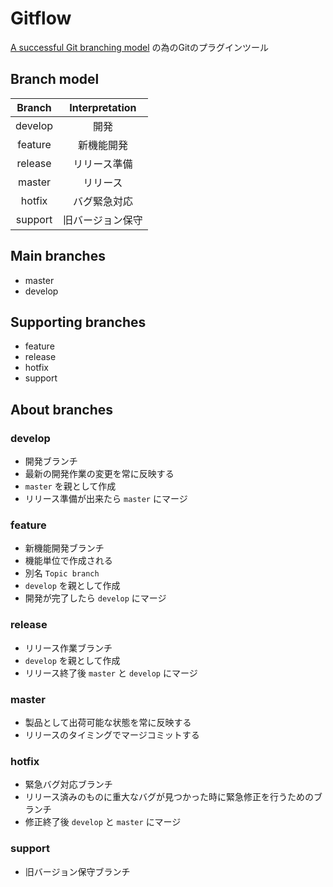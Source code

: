 # Gitflow
[A successful Git branching model](http://nvie.com/posts/a-successful-git-branching-model/) の為のGitのプラグインツール

## Branch model
| Branch |  Interpretation  |
|:------:|:----------------:|
| develop|              開発|
| feature|        新機能開発|
| release|      リリース準備|
|  master|          リリース|
|  hotfix|      バグ緊急対応|
| support|  旧バージョン保守|

## Main branches
- master
- develop

## Supporting branches
- feature
- release
- hotfix
- support

## About branches

### develop
- 開発ブランチ
- 最新の開発作業の変更を常に反映する
- `master` を親として作成
- リリース準備が出来たら `master` にマージ

### feature
- 新機能開発ブランチ
- 機能単位で作成される
- 別名 `Topic branch`
- `develop` を親として作成
- 開発が完了したら `develop` にマージ

### release
- リリース作業ブランチ
- `develop` を親として作成
- リリース終了後 `master` と `develop` にマージ

### master
- 製品として出荷可能な状態を常に反映する
- リリースのタイミングでマージコミットする

### hotfix
- 緊急バグ対応ブランチ
- リリース済みのものに重大なバグが見つかった時に緊急修正を行うためのブランチ
- 修正終了後 `develop` と `master` にマージ

### support
- 旧バージョン保守ブランチ

